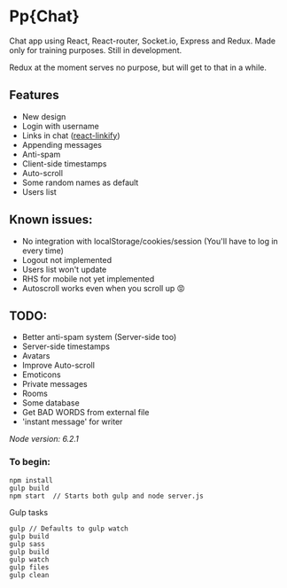 # Pp{Chat}
Chat app using React, React-router, Socket.io, Express and Redux.
Made only for training purposes.
Still in development.

Redux at the moment serves no purpose, but will get to that in a while.

## Features
* New design
* Login with username
* Links in chat ([react-linkify](https://www.npmjs.com/package/react-linkify))
* Appending messages
* Anti-spam
* Client-side timestamps
* Auto-scroll
* Some random names as default
* Users list

## Known issues:
* No integration with localStorage/cookies/session (You'll have to log in every time)
* Logout not implemented
* Users list won't update
* RHS for mobile not yet implemented
* Autoscroll works even when you scroll up 😡

## TODO:
* Better anti-spam system (Server-side too)
* Server-side timestamps
* Avatars
* Improve Auto-scroll
* Emoticons
* Private messages
* Rooms
* Some database
* Get BAD WORDS from external file
* 'instant message' for writer


_Node version: 6.2.1_
### To begin:
```
npm install
gulp build
npm start  // Starts both gulp and node server.js
```

Gulp tasks
```
gulp // Defaults to gulp watch
gulp build
gulp sass
gulp build
gulp watch
gulp files
gulp clean
```
